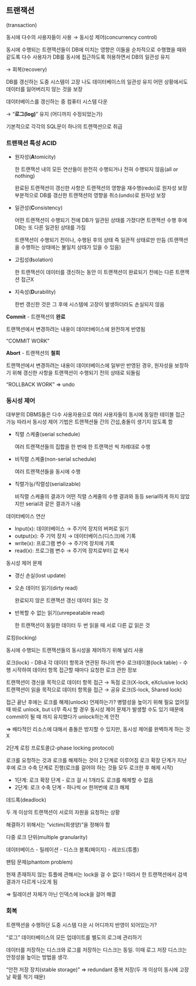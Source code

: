 ## 트랜잭션

(transaction) 

동시에 다수의 사용자들이 사용
→ 동시성 제어(concurrency control)

동시에 수행되는 트랜잭션들이 DB에 미치는 영향은 이들을 순차적으로 수행했을 때와 같도록
다수 사용자가 DB를 동시에 접근하도록 허용하면서 DB의 일관성 유지

→ 회복(recovery)

DB를 갱신하는 도중 시스템이 고장 나도 데이터베이스의 일관성 유지
어떤 상황에서도 데이터를 잃어버리지 않는 것을 보장

데이터베이스를 갱신하는 중 컴퓨터 시스템 다운

→ “**로그(log)**” 유지 (어디까지 수정되었는가)

기본적으로 각각의 SQL문이 하나의 트랜잭션으로 취급

### 트랜잭션 특성 ACID

- 원자성(**A**tomicity)
    
    한 트랜잭션 내의 모든 연산들이 완전히 수행되거나 전혀 수행되지 않음(all or nothing)
    
    완료된 트랜잭션이 갱신한 사항은 트랜잭션의 영향을 재수행(redo)로 원자성 보장
    부분적으로 DB를 갱신한 트랜잭션의 영향을 취소(undo)로 원자성 보장
    
- 일관성(**C**onsistency)
    
    어떤 트랜잭션이 수행되기 전에 DB가 일관된 상태를 가졌다면 트랜잭션 수행 후에 DB는 또 다른 일관된 상태를 가짐
    
    트랜잭션이 수행되기 전이나, 수행된 후의 상태 즉 일관적 상태로만 만듬
    (트랜잭션을 수행하는 상태에는 불일치 상태가 있을 수 있음)
    
- 고립성(**I**solation)
    
    한 트랜잭션이 데이터를 갱신하는 동안 이 트랜잭션이 완료되기 전에는 다른 트랜잭션 접근X
    
- 지속성(**D**urability)
    
    한번 갱신한 것은 그 후에 시스템에 고장이 발생하더라도 손실되지 않음
    

**Commit** - 트랜잭션의 **완료**

트랜잭션에서 변경하려는 내용이 데이터베이스에 완전하게 반영됨

“COMMIT WORK”

**Abort** - 트랜잭션의 **철회**

트랜잭션에서 변경하려는 내용이 데이터베이스에 일부만 반영된 경우, 원자성을 보장하기 위해 갱신한 사항을 트랜잭션이 수행되기 전의 상태로 되돌림

“ROLLBACK WORK” ⇒ undo

### 동시성 제어

대부분의 DBMS들은 다수 사용자용으로 여러 사용자들이 동시에 동일한 테이블 접근 가능
따라서 동시성 제어 기법은 트랜잭션들 간의 간섭,충돌이 생기지 않도록 함

- 직렬 스케줄(serial schedule)
    
    여러 트랜잭션들의 집합을 한 번에 한 트랜잭션 씩 차례대로 수행
    
- 비직렬 스케줄(non-serial schedule)
    
    여러 트랜잭션들을 동시에 수행
    
- 직렬가능/직렬성(serializable)
    
    비직렬 스케줄의 결과가 어떤 직렬 스케줄의 수행 결과와 동등
    serial하게 하지 않았지만 serial과 같은 결과가 나옴
    

데이터베이스 연산

- Input(x): 데이터베이스 → 주기억 장치의 버퍼로 읽기
- output(x): 주 기억 장치 → 데이터베이스(디스크)에 기록
- write(x): 프로그램 변수 → 주기억 장치에 기록
- read(x): 프로그램 변수 → 주기억 장치로부터 값 복사

동시성 제어 문제

- 갱신 손실(lost update)
- 오손 데이터 읽기(dirty read)
    
    완료되지 않은 트랜잭션 갱신 데이터 읽는 것
    
- 반복할 수 없는 읽기(unrepeatable read)
    
    한 트랜잭션이 동일한 데이터 두 번 읽을 때 서로 다른 값 읽은 것
    

로킹(locking)

동시에 수행되는 트랜잭션들의 동시성을 제어하기 위해 널리 사용

로크(lock) - DB내 각 데이터 항목과 연관된 하나의 변수
로크테이블(lock table) - 수행 시작하여 데이터 항목 접근할 때마다 요청한 로크 관한 정보

트랜잭션이 갱신을 목적으로 데이터 항목 접근 → 독점 로크(X-lock, eXclusive lock)
트랜잭션이 읽을 목적으로 데이터 항목을 접근 → 공유 로크(S-lock, Shared lock)

접근 끝난 후에는 로크를 해제(unlock)
언제하는가? 병렬성을 높이기 위해 필요 없어질 때 바로 unlock, but 너무 즉시 할 경우 동시성 제어 문제가 발생할 수도 있기 때문에 commit이 될 때 까지 유지했다가 unlock하는게 안전

⇒ 배타적인 리소스에 대해서 충돌은 방지할 수 있지만, 동시성 제어를 완벽하게 하는 것 X

2단계 로킹 프로토콜(2-phase locking protocol)

로크를 요청하는 것과 로크를 해제하는 것이 2 단계로 이루어짐
로크 확장 단계가 지난 후에 로크 수축 단계로 진행(로크를 걸어야 하는 것들 모두 로크한 후 해제 시작)

- 1단계: 로크 확장 단계 - 로크 걸 시 1개라도 로크를 해제할 수 없음
- 2단계: 로크 수축 단계 - 하나씩 or 한꺼번에 로크 해제

데드록(deadlock)

두 개 이상의 트랜잭션이 서로의 자원을 요청하는 상황

해결하기 위해서는 “victim(희생양)”을 정해야 함

다중 로크 단위(multiple granularity)

데이터베이스 - 릴레이션 - 디스크 블록(페이지) - 레코드(튜플)

팬텀 문제(phantom problem)

현재 존재하지 않는 튜플에 관해서는 lock을 걸 수 없다 !
따라서 한 트랜잭션에서 검색 결과가 다르게 나오게 됨

⇒ 릴레이션 자체가 아닌 인덱스에 lock을 걸어 해결

### 회복

트랜잭션을 수행하던 도중 시스템 다운 시 어디까지 반영이 되어있는가?

“로그” 데이터베이스의 모든 업데이트를 별도의 로그에 관리하기

데이터를 저장하는 디스크와 로그를 저장하는 디스크는 동일. 이때 로그 저장 디스크는 안정성을 높이는 방법을 생각.

“안전 저장 장치(stable storage)” ⇒ redundant 중복 저장(두 개 이상이 동시에 고장날 확률 적기 때문)
